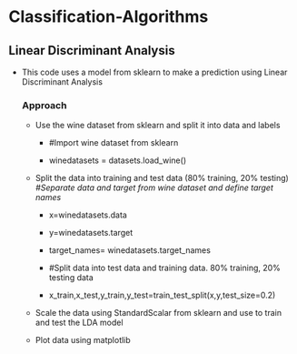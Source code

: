 # Classification-Algorithms

## Linear Discriminant Analysis
- This code uses a model from sklearn to make a prediction using Linear Discriminant Analysis 
  ### Approach
  - Use the wine dataset from sklearn and split it into data and labels
    
      * #Import wine dataset from sklearn
    
      * winedatasets = datasets.load_wine()
  - Split the data into training and test data (80% training, 20% testing)
      *#Separate data and target from wine dataset and define target names*
      
      * x=winedatasets.data
      
      * y=winedatasets.target
      
      * target_names= winedatasets.target_names
      
      * #Split data into test data and training data. 80% training, 20% testing data
      
      * x_train,x_test,y_train,y_test=train_test_split(x,y,test_size=0.2)
  - Scale the data using StandardScalar from sklearn and use to train and test the LDA model
  - Plot data using matplotlib
  

